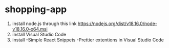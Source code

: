 # shopping-app

1. install node.js through this link https://nodejs.org/dist/v18.16.0/node-v18.16.0-x64.msi
2. install Visual Studio Code
3. install 
   -Simple React Snippets
   -Prettier 
   extentions in Visual Studio Code
